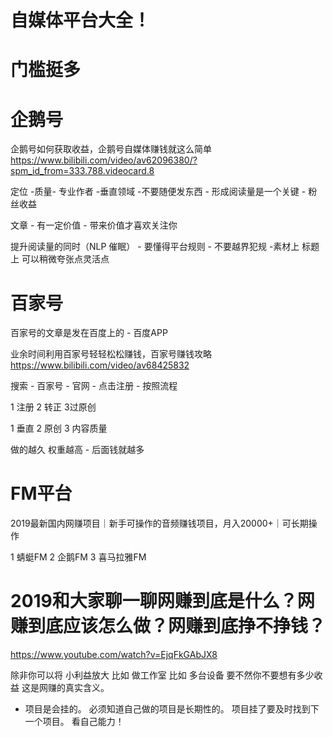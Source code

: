 
# 自媒体平台大全！

# 门槛挺多 

# 企鹅号
企鹅号如何获取收益，企鹅号自媒体赚钱就这么简单
https://www.bilibili.com/video/av62096380/?spm_id_from=333.788.videocard.8 


定位 -质量- 专业作者 -垂直领域 -不要随便发东西 - 形成阅读量是一个关键 - 粉丝收益 

文章 - 有一定价值 - 带来价值才喜欢关注你 

提升阅读量的同时（NLP 催眠） - 要懂得平台规则  - 不要越界犯规 -素材上 标题上 可以稍微夸张点灵活点


# 百家号 

百家号的文章是发在百度上的 - 百度APP 

业余时间利用百家号轻轻松松赚钱，百家号赚钱攻略
https://www.bilibili.com/video/av68425832

搜索 - 百家号 - 官网 - 点击注册 - 按照流程 

1 注册 2 转正 3过原创 

1 垂直 2 原创 3 内容质量 

做的越久 权重越高 - 后面钱就越多 


# FM平台
2019最新国内网赚项目｜新手可操作的音频赚钱项目，月入20000+｜可长期操作

1 蜻蜓FM 
2 企鹅FM
3 喜马拉雅FM




# 2019和大家聊一聊网赚到底是什么？网赚到底应该怎么做？网赚到底挣不挣钱？
https://www.youtube.com/watch?v=EjqFkGAbJX8 

除非你可以将 小利益放大 比如 做工作室 比如 多台设备 要不然你不要想有多少收益 这是网赚的真实含义。

- 项目是会挂的。 必须知道自己做的项目是长期性的。   项目挂了要及时找到下一个项目。  看自己能力！



